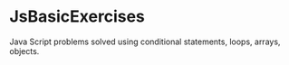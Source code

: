 # JsBasicExercises
Java Script problems solved using conditional statements, loops, arrays, objects. 
